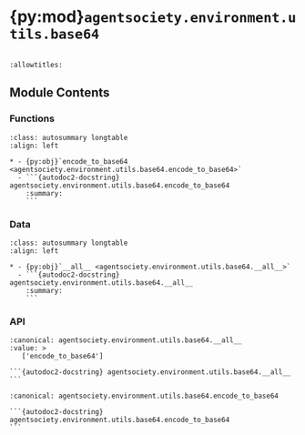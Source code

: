# {py:mod}`agentsociety.environment.utils.base64`

```{py:module} agentsociety.environment.utils.base64
```

```{autodoc2-docstring} agentsociety.environment.utils.base64
:allowtitles:
```

## Module Contents

### Functions

````{list-table}
:class: autosummary longtable
:align: left

* - {py:obj}`encode_to_base64 <agentsociety.environment.utils.base64.encode_to_base64>`
  - ```{autodoc2-docstring} agentsociety.environment.utils.base64.encode_to_base64
    :summary:
    ```
````

### Data

````{list-table}
:class: autosummary longtable
:align: left

* - {py:obj}`__all__ <agentsociety.environment.utils.base64.__all__>`
  - ```{autodoc2-docstring} agentsociety.environment.utils.base64.__all__
    :summary:
    ```
````

### API

````{py:data} __all__
:canonical: agentsociety.environment.utils.base64.__all__
:value: >
   ['encode_to_base64']

```{autodoc2-docstring} agentsociety.environment.utils.base64.__all__
```

````

````{py:function} encode_to_base64(input_string: str) -> str
:canonical: agentsociety.environment.utils.base64.encode_to_base64

```{autodoc2-docstring} agentsociety.environment.utils.base64.encode_to_base64
```
````
